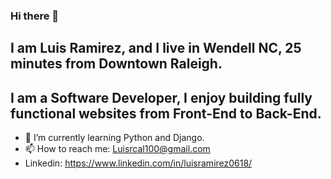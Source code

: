 ### Hi there 👋
## I am Luis Ramirez, and I live in Wendell NC, 25 minutes from Downtown Raleigh. 
## I am a Software Developer, I enjoy building fully functional websites from Front-End to Back-End.
- 🌱 I’m currently learning Python and Django.
- 📫 How to reach me: Luisrcal100@gmail.com
- Linkedin: https://www.linkedin.com/in/luisramirez0618/ 

<!--
**Luisrc91/Luisrc91** is a ✨ _special_ ✨ repository because its `README.md` (this file) appears on your GitHub profile.

Here are some ideas to get you started:

- 🔭 I’m currently working on ...
- 🌱 I’m currently learning Python and DJango.
- 👯 I’m looking to collaborate on any 
- 🤔 I’m looking for help with ...
- 💬 Ask me about ...
- 📫 How to reach me: ...
- 😄 Pronouns: ...
- ⚡ Fun fact: ...
-->
